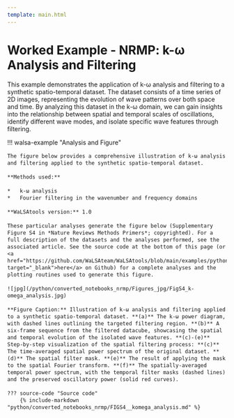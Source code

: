```yaml
---
template: main.html
---
```


# Worked Example - NRMP: k-ω Analysis and Filtering

This example demonstrates the application of k-ω analysis and filtering to a synthetic spatio-temporal dataset. The dataset consists of a time series of 2D images, representing the evolution of wave patterns over both space and time. By analyzing this dataset in the k-ω domain, we can gain insights into the relationship between spatial and temporal scales of oscillations, identify different wave modes, and isolate specific wave features through filtering.

!!! walsa-example "Analysis and Figure"

    The figure below provides a comprehensive illustration of k-ω analysis and filtering applied to the synthetic spatio-temporal dataset.

    **Methods used:**

    *   k-ω analysis
    *   Fourier filtering in the wavenumber and frequency domains

    **WaLSAtools version:** 1.0

    These particular analyses generate the figure below (Supplementary Figure S4 in *Nature Reviews Methods Primers*; copyrighted). For a full description of the datasets and the analyses performed, see the associated article. See the source code at the bottom of this page (or <a href="https://github.com/WaLSAteam/WaLSAtools/blob/main/examples/python/Worked_examples__NRMP/FIGS4__komega_analysis.ipynb" target="_blank">here</a> on Github) for a complete analyses and the plotting routines used to generate this figure.

    ![jpg](/python/converted_notebooks_nrmp/Figures_jpg/FigS4_k-omega_analysis.jpg)

    **Figure Caption:** Illustration of k-ω analysis and filtering applied to a synthetic spatio-temporal dataset. **(a)** The k-ω power diagram, with dashed lines outlining the targeted filtering region. **(b)** A six-frame sequence from the filtered datacube, showcasing the spatial and temporal evolution of the isolated wave features. **(c)-(e)** Step-by-step visualization of the spatial filtering process: **(c)** The time-averaged spatial power spectrum of the original dataset. **(d)** The spatial filter mask. **(e)** The result of applying the mask to the spatial Fourier transform. **(f)** The spatially-averaged temporal power spectrum, with the temporal filter masks (dashed lines) and the preserved oscillatory power (solid red curves).

    ??? source-code "Source code"
        {% include-markdown "python/converted_notebooks_nrmp/FIGS4__komega_analysis.md" %}

<br>
